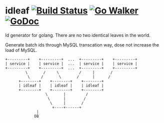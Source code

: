 # idleaf [![Build Status](https://travis-ci.org/timestee/idleaf.svg?branch=master)](https://travis-ci.org/timestee/idleaf) [![Go Walker](https://gowalker.org/api/v1/badge)](https://gowalker.org/github.com/timestee/idleaf)  [![GoDoc](https://godoc.org/github.com/timestee/idleaf?status.svg)](https://godoc.org/github.com/timestee/idleaf)

Id generator for golang. There are no two identical leaves in the world.

Generate batch ids through MySQL transcation way, dose not increase the load of MySQL.

```
+---------+    +---------+  ...  +---------+    +---------+
| service |    | service |  ...  | service |    | service |
+---------+    +---------+  ...  +---------+    +---------+
         \       /     \         /     |       /
          \     /       \       /      |      /
	  +--------+    +--------+    +--------+
	  | idleaf |    | idleaf |    | idleaf |
	  +--------+    +--------+    +--------+
                  \       |         /
                   \      |        /
                    \     |       /
                     +----+------+
			  |
			 DB
```
